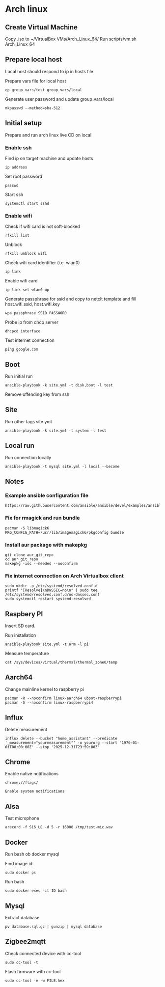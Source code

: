 # Arch linux

## Create Virtual Machine

Copy .iso to ~/VirtualBox VMs/Arch_Linux_64/
Run scripts/vm.sh Arch_Linux_64

## Prepare local host

Local host should respond to ip in hosts file

Prepare vars file for local host

    cp group_vars/test group_vars/local

Generate user password and update group_vars/local

    mkpasswd --method=sha-512

## Initial setup

Prepare and run arch linux live CD on local

### Enable ssh

Find ip on target machine and update hosts

    ip address

Set root password

    passwd

Start ssh

    systemctl start sshd


### Enable wifi

Check if wifi card is not soft-blocked

    rfkill list

Unblock

    rfkill unblock wifi

Check wifi card identifier (i.e. wlan0)

    ip link

Enable wifi card

    ip link set wlan0 up

Generate passphrase for ssid and copy to netclt template and fill host.wifi.ssid, host.wifi.key

    wpa_passphrase SSID PASSWORD

Probe ip from dhcp server

    dhcpcd interface

Test internet connection

    ping google.com

## Boot

Run initial run

    ansible-playbook -k site.yml -t disk,boot -l test

Remove offending key from ssh

## Site

Run other tags site.yml

    ansible-playbook -k site.yml -t system -l test

## Local run

Run connection locally

    ansible-playbook -t mysql site.yml -l local --become

## Notes

### Example ansible configuration file

    https://raw.githubusercontent.com/ansible/ansible/devel/examples/ansible.cfg

### Fix for rmagick and run bundle

    pacman -S libmagick6
    PKG_CONFIG_PATH=/usr/lib/imagemagick6/pkgconfig bundle

### Install aur package with makepkg

    git clone aur_git_repo
    cd aur_git_repo
    makepkg -isc --needed --noconfirm

### Fix internet connection on Arch Virtualbox client

    sudo mkdir -p /etc/systemd/resolved.conf.d
    printf "[Resolve]\nDNSSEC=no\n" | sudo tee /etc/systemd/resolved.conf.d/no-dnssec.conf
    sudo systemctl restart systemd-resolved

## Raspbery PI

Insert SD card.

Run installation

    ansible-playbook site.yml -t arm -l pi

Measure temperature

    cat /sys/devices/virtual/thermal/thermal_zone0/temp

## Aarch64

Change mainline kernel to raspberry pi

    pacman -R --noconfirm linux-aarch64 uboot-raspberrypi
    pacman -S --noconfirm linux-raspberrypi4

## Influx

Delete measurement

    influx delete --bucket "home_assistant" --predicate '_measurement="yourmeasurement"' -o yourorg --start '1970-01-01T00:00:00Z' --stop '2025-12-31T23:59:00Z'

## Chrome

Enable native notifications

    chrome://flags/

    Enable system notifications

## Alsa

Test microphone

    arecord -f S16_LE -d 5 -r 16000 /tmp/test-mic.wav

## Docker

Run bash ob docker mysql

Find image id

    sudo docker ps

Run bash

    sudo docker exec -it ID bash

## Mysql

Extract database

    pv database.sql.gz | gunzip | mysql database

## Zigbee2mqtt

Check connected device with cc-tool

    sudo cc-tool -t

Flash firmware with cc-tool

    sudo cc-tool -e -w FILE.hex
